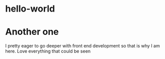 # hello-world
Another one
===
I pretty eager to go deeper with front end development so that is why I am here.
Love everything that could be seen
